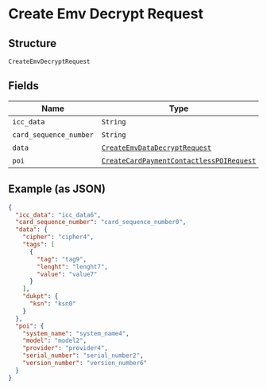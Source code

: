 
# Create Emv Decrypt Request

## Structure

`CreateEmvDecryptRequest`

## Fields

| Name | Type | Tags | Description |
|  --- | --- | --- | --- |
| `icc_data` | `String` | Required | - |
| `card_sequence_number` | `String` | Required | - |
| `data` | [`CreateEmvDataDecryptRequest`](../../doc/models/create-emv-data-decrypt-request.md) | Required | - |
| `poi` | [`CreateCardPaymentContactlessPOIRequest`](../../doc/models/create-card-payment-contactless-poi-request.md) | Optional | - |

## Example (as JSON)

```json
{
  "icc_data": "icc_data6",
  "card_sequence_number": "card_sequence_number0",
  "data": {
    "cipher": "cipher4",
    "tags": [
      {
        "tag": "tag9",
        "lenght": "lenght7",
        "value": "value7"
      }
    ],
    "dukpt": {
      "ksn": "ksn0"
    }
  },
  "poi": {
    "system_name": "system_name4",
    "model": "model2",
    "provider": "provider4",
    "serial_number": "serial_number2",
    "version_number": "version_number6"
  }
}
```

